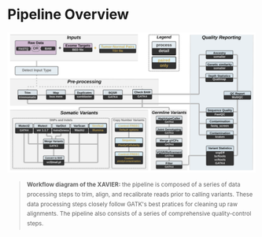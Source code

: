 # Pipeline Overview 

![Pipeline Diagram](assets/XAVIER_workflow.svg)

> <sup>**Workflow diagram of the XAVIER:** the pipeline is composed of a series of data processing steps to trim, align, and recalibrate reads prior to calling variants. These data processing steps closely follow GATK's best pratices for cleaning up raw alignments. The pipeline also consists of a series of comprehensive quality-control steps.</sup>
